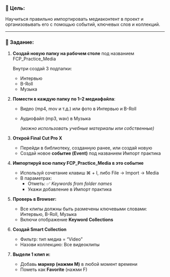 ### **🎯 Цель:**

Научиться правильно импортировать медиаконтент в проект и организовывать его с помощью событий, ключевых слов и коллекций.

---

### **📝 Задание:**

1. **Создай новую папку на рабочем столе** под названием FCP_Practice_Media
    
    Внутри создай 3 подпапки:
    
    - Интервью
    - B-Roll
    - Музыка
2. **Помести в каждую папку по 1–2 медиафайла**:
    - Видео (mp4, mov и т.д.) или фото в Интервью и B-Roll
    - Аудиофайл (mp3, wav) в Музыка
        
        *(можно использовать учебные материалы или собственные)*
        
3. **Открой Final Cut Pro X**
    - Перейди в библиотеку, созданную ранее, или создай новую
    - Создай новое **событие (Event)** под названием Импорт практика
4. **Импортируй всю папку FCP_Practice_Media в это событие**
    - Используй сочетание клавиш ⌘ + I, либо File → Import → Media
    - В параметрах:
        - Отметь: ✅ *Keywords from folder names*
        - Укажи добавление в Импорт практика
5. **Проверь в Browser:**
    - Все клипы должны быть размечены ключевыми словами: Интервью, B-Roll, Музыка
    - Включи отображение **Keyword Collections**
6. **Создай Smart Collection**
    - Фильтр: тип медиа = “Video”
    - Назови коллекцию: Все видеоклипы
7. **Выдели 1 клип и:**
    - Добавь **маркер (нажми M)** в любой момент времени
    - Пометь как **Favorite** (нажми F)